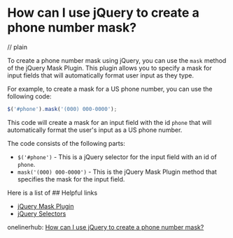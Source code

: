 # How can I use jQuery to create a phone number mask?
// plain

To create a phone number mask using jQuery, you can use the `mask` method of the jQuery Mask Plugin. This plugin allows you to specify a mask for input fields that will automatically format user input as they type.

For example, to create a mask for a US phone number, you can use the following code:
```javascript
$('#phone').mask('(000) 000-0000');
```

This code will create a mask for an input field with the id `phone` that will automatically format the user's input as a US phone number.

The code consists of the following parts:
- `$('#phone')` - This is a jQuery selector for the input field with an id of `phone`.
- `mask('(000) 000-0000')` - This is the jQuery Mask Plugin method that specifies the mask for the input field.

Here is a list of ## Helpful links
- [jQuery Mask Plugin](https://igorescobar.github.io/jQuery-Mask-Plugin/)
- [jQuery Selectors](https://api.jquery.com/category/selectors/)

onelinerhub: [How can I use jQuery to create a phone number mask?](https://onelinerhub.com/jquery/how-can-i-use-jquery-to-create-a-phone-number-mask)